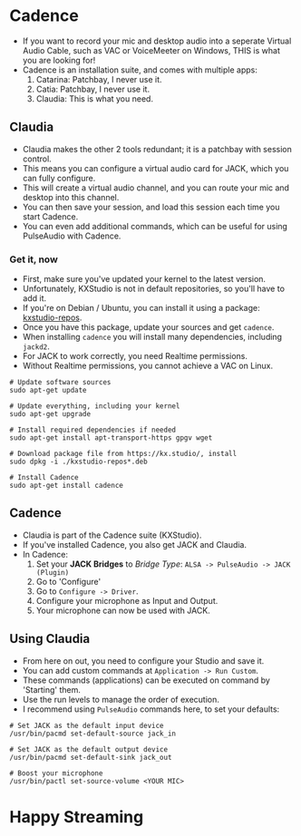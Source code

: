 # Cadence
* If you want to record your mic and desktop audio into a seperate Virtual Audio Cable, such as VAC or VoiceMeeter on Windows, THIS is what you are looking for!
* Cadence is an installation suite, and comes with multiple apps:
  1. Catarina: Patchbay, I never use it.
  2. Catia: Patchbay, I never use it.
  3. Claudia: This is what you need.
  
## Claudia
* Claudia makes the other 2 tools redundant; it is a patchbay with session control.
* This means you can configure a virtual audio card for JACK, which you can fully configure.
* This will create a virtual audio channel, and you can route your mic and desktop into this channel.
* You can then save your session, and load this session each time you start Cadence.
* You can even add additional commands, which can be useful for using PulseAudio with Cadence.

### Get it, now
* First, make sure you've updated your kernel to the latest version.
* Unfortunately, KXStudio is not in default repositories, so you'll have to add it.
* If you're on Debian / Ubuntu, you can install it using a package: [kxstudio-repos](https://kx.studio/Repositories).
* Once you have this package, update your sources and get `cadence`.
* When installing `cadence` you will install many dependencies, including `jackd2`.
* For JACK to work correctly, you need Realtime permissions.
* Without Realtime permissions, you cannot achieve a VAC on Linux.

```
# Update software sources
sudo apt-get update

# Update everything, including your kernel
sudo apt-get upgrade

# Install required dependencies if needed
sudo apt-get install apt-transport-https gpgv wget

# Download package file from https://kx.studio/, install
sudo dpkg -i ./kxstudio-repos*.deb

# Install Cadence
sudo apt-get install cadence
```

## Cadence
* Claudia is part of the Cadence suite (KXStudio).
* If you've installed Cadence, you also get JACK and Claudia.
* In Cadence:
  1. Set your **JACK Bridges** to *Bridge Type*: `ALSA -> PulseAudio -> JACK (Plugin)`
  2. Go to 'Configure'
  3. Go to `Configure -> Driver`.
  4. Configure your microphone as Input and Output.
  5. Your microphone can now be used with JACK.
  
## Using Claudia
* From here on out, you need to configure your Studio and save it.
* You can add custom commands at `Application -> Run Custom`.
* These commands (applications) can be executed on command by 'Starting' them.
* Use the run levels to manage the order of execution.
* I recommend using `PulseAudio` commands here, to set your defaults:

```
# Set JACK as the default input device
/usr/bin/pacmd set-default-source jack_in

# Set JACK as the default output device
/usr/bin/pacmd set-default-sink jack_out

# Boost your microphone
/usr/bin/pactl set-source-volume <YOUR MIC>
```

# Happy Streaming
